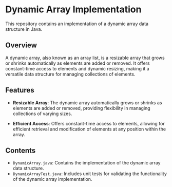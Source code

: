 # Dynamic Array Implementation

This repository contains an implementation of a dynamic array data structure in Java.

## Overview

A dynamic array, also known as an array list, is a resizable array that grows or shrinks automatically as elements are added or removed. It offers constant-time access to elements and dynamic resizing, making it a versatile data structure for managing collections of elements.

## Features

- **Resizable Array**: The dynamic array automatically grows or shrinks as elements are added or removed, providing flexibility in managing collections of varying sizes.
  
- **Efficient Access**: Offers constant-time access to elements, allowing for efficient retrieval and modification of elements at any position within the array.

## Contents

- `DynamicArray.java`: Contains the implementation of the dynamic array data structure.
- `DynamicArrayTest.java`: Includes unit tests for validating the functionality of the dynamic array implementation.
